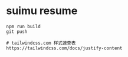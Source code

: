 # suimu resume

```shell
npm run build
git push

# tailwindcss.com 样式速查表
https://tailwindcss.com/docs/justify-content
```


